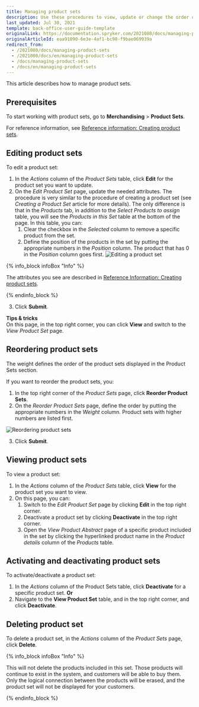 ```yaml
---
title: Managing product sets
description: Use these procedures to view, update or change the order of product sets, as well as activate/deactivate and/or delete them in the Back Office.
last_updated: Jul 30, 2021
template: back-office-user-guide-template
originalLink: https://documentation.spryker.com/2021080/docs/managing-product-sets
originalArticleId: eaa91090-6e3e-4af1-bc98-f9bae069939a
redirect_from:
  - /2021080/docs/managing-product-sets
  - /2021080/docs/en/managing-product-sets
  - /docs/managing-product-sets
  - /docs/en/managing-product-sets
---
```


This article describes how to manage product sets.

## Prerequisites

To start working with product sets, go to **Merchandising** > **Product Sets**.

For reference information, see [Reference information: Creating product sets](/docs/scos/user/back-office-user-guides/{{page.version}}/merchandising/product-sets/creating-product-sets.html#reference-information-creating-product-sets).

## Editing product sets

To edit a product set:
1. In the _Actions_ column of the *Product Sets* table, click **Edit** for the product set you want to update.
2. On the *Edit Product Set* page, update the needed attributes. The procedure is very similar to the procedure of creating a product set (see _Creating a Product Set_ article for more details). The only difference is that in the *Products* tab, in addition to the *Select Products to assign* table, you will see the *Products in this Set* table at the bottom of the page. In this table, you can:
    1. Clear the checkbox in the _Selected_ column to remove a specific product from the set.
    2. Define the position of the products in the set by putting the appropriate numbers in the _Position_ column. The product that has 0 in the _Position_ column goes first.
![Editing a product set](https://spryker.s3.eu-central-1.amazonaws.com/docs/User+Guides/Back+Office+User+Guides/Products/Products/Product+Sets/Managing+Product+Sets/editing-product-set.png)

{% info_block infoBox "Info" %}

The attributes you see are described in [Reference Information: Creating product sets](/docs/scos/user/back-office-user-guides/202108.0/merchandising/product-sets/creating-product-sets.html#reference-information-creating-product-sets).

{% endinfo_block %}

3. Click **Submit**.

**Tips & tricks**
<br>On this page, in the top right corner, you can click **View** and switch to the *View Product Set* page.

## Reordering product sets

The weight defines the order of the product sets displayed in the Product Sets section.

If you want to reorder the product sets, you:
1. In the top right corner of the *Product Sets* page, click **Reorder Product Sets**.
2. On the *Reorder Product Sets* page, define the order by putting the appropriate numbers in the _Weight_ column. Product sets with higher numbers are listed first.

![Reordering product sets](https://spryker.s3.eu-central-1.amazonaws.com/docs/User+Guides/Back+Office+User+Guides/Products/Products/Product+Sets/Managing+Product+Sets/reorder-product-sets.png)

3. Click **Submit**.

## Viewing product sets

To view a product set:
1. In the _Actions_ column of the *Product Sets* table, click **View** for the product set you want to view.
2. On this page, you can:
    1. Switch to the *Edit Product Set* page by clicking **Edit** in the top right corner.
    2. Deactivate a product set by clicking **Deactivate** in the top right corner.
    3. Open the *View Product Abstract* page of a specific product included in the set by clicking the hyperlinked product name in the _Product details_ column of the *Products* table.

## Activating and deactivating product sets

To activate/deactivate a product set:
1. In the _Actions_ column of the Product Sets table, click **Deactivate** for a specific product set.
    **Or**
2. Navigate to the **View Product Set** table, and in the top right corner, and click **Deactivate**.

## Deleting product set

To delete a product set, in the _Actions_ column of the *Product Sets* page, click **Delete**.

{% info_block infoBox "Info" %}

This will not delete the products included in this set. Those products will continue to exist in the system, and customers will be able to buy them. Only the logical connection between the products will be erased, and the product set will not be displayed for your customers.

{% endinfo_block %}
